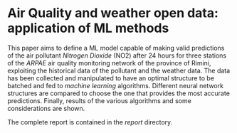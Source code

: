 # Air Quality and weather open data: application of ML methods

This paper aims to define a ML model capable of making valid predictions of the air pollutant *Nitrogen Dioxide* (NO2) after 24 hours for three stations of the *ARPAE* air quality monitoring network of the province of Rimini, exploiting the historical data of the pollutant and the weather data. The data has been collected and manipulated to have an optimal structure to be batched and fed to *machine learning* algorithms. Different neural network structures are compared to choose the one that provides the most accurate
predictions. Finally, results of the various algorithms and some considerations are shown.

The complete report is contained in the *report* directory.